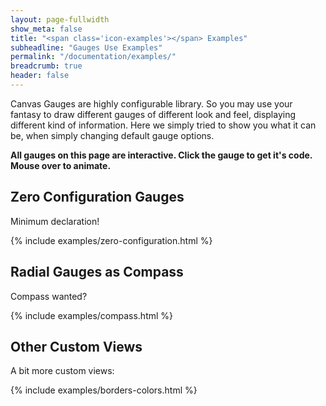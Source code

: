 ```yaml
---
layout: page-fullwidth
show_meta: false
title: "<span class='icon-examples'></span> Examples"
subheadline: "Gauges Use Examples"
permalink: "/documentation/examples/"
breadcrumb: true
header: false
---
```

<script src="https://cdn.rawgit.com/google/code-prettify/master/loader/run_prettify.js"></script>
<script src="/assets/js/jquery-3.1.0.min.js"></script>
<script src="/assets/js/gauge.min.js"></script>
<style>
.example { min-height: 200px }
.example canvas { cursor: pointer; cursor:hand }
</style>
<script>
function showCode(canvas) {
    let code = canvas.parentNode.getElementsByTagName('pre')[0];
    code.style.top = (window.innerHeight - code.offsetHeight) / 2 + 'px';
    code.style.left = (window.innerWidth - code.offsetWidth) / 2 + 'px';
    code.style.visibility = 'visible';
}
</script>

Canvas Gauges are highly configurable library. So you may use your fantasy to draw different gauges of different look and feel, displaying different kind of information. Here we simply tried to show you what it can be, when simply changing default gauge options.

**All gauges on this page are interactive. Click the gauge to get it's code. Mouse over to animate.**

## Zero Configuration Gauges

Minimum declaration!

{% include examples/zero-configuration.html %}

## Radial Gauges as Compass

Compass wanted?

{% include examples/compass.html %}


## Other Custom Views

A bit more custom views:

{% include examples/borders-colors.html %}


<script src="/assets/js/code-sample.js"></script>
